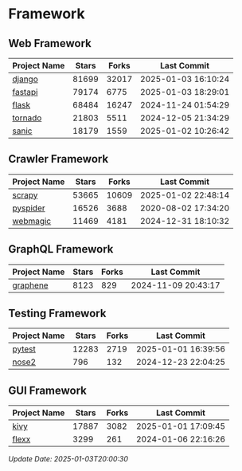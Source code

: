 # Framework

## Web Framework
| Project Name | Stars | Forks | Last Commit |
| ------------ | ----- | ----- | ----------- |
| [django](https://github.com/django/django) | 81699 | 32017 | 2025-01-03 16:10:24 |
| [fastapi](https://github.com/fastapi/fastapi) | 79174 | 6775 | 2025-01-03 18:29:01 |
| [flask](https://github.com/pallets/flask) | 68484 | 16247 | 2024-11-24 01:54:29 |
| [tornado](https://github.com/tornadoweb/tornado) | 21803 | 5511 | 2024-12-05 21:34:29 |
| [sanic](https://github.com/sanic-org/sanic) | 18179 | 1559 | 2025-01-02 10:26:42 |

## Crawler Framework
| Project Name | Stars | Forks | Last Commit |
| ------------ | ----- | ----- | ----------- |
| [scrapy](https://github.com/scrapy/scrapy) | 53665 | 10609 | 2025-01-02 22:48:14 |
| [pyspider](https://github.com/binux/pyspider) | 16526 | 3688 | 2020-08-02 17:34:20 |
| [webmagic](https://github.com/code4craft/webmagic) | 11469 | 4181 | 2024-12-31 18:10:32 |

## GraphQL Framework
| Project Name | Stars | Forks | Last Commit |
| ------------ | ----- | ----- | ----------- |
| [graphene](https://github.com/graphql-python/graphene) | 8123 | 829 | 2024-11-09 20:43:17 |

## Testing Framework
| Project Name | Stars | Forks | Last Commit |
| ------------ | ----- | ----- | ----------- |
| [pytest](https://github.com/pytest-dev/pytest) | 12283 | 2719 | 2025-01-01 16:39:56 |
| [nose2](https://github.com/nose-devs/nose2) | 796 | 132 | 2024-12-23 22:04:25 |

## GUI Framework
| Project Name | Stars | Forks | Last Commit |
| ------------ | ----- | ----- | ----------- |
| [kivy](https://github.com/kivy/kivy) | 17887 | 3082 | 2025-01-01 17:09:45 |
| [flexx](https://github.com/flexxui/flexx) | 3299 | 261 | 2024-01-06 22:16:26 |

*Update Date: 2025-01-03T20:00:30*